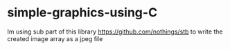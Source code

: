 # simple-graphics-using-C
Im using sub part of this library https://github.com/nothings/stb
to write the created image array as a jpeg file
